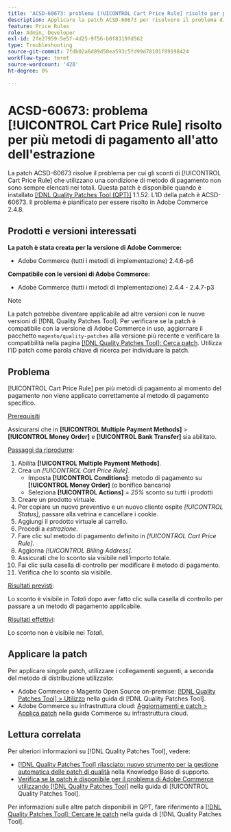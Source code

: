 ```yaml
---
title: 'ACSD-60673: problema [!UICONTROL Cart Price Rule] risolto per più metodi di pagamento all''atto dell''estrazione'
description: Applicare la patch ACSD-60673 per risolvere il problema di Adobe Commerce in cui gli sconti di un [!UICONTROL Cart Price Rule] che utilizzano una condizione di metodo di pagamento non sono sempre elencati nei totali.
feature: Price Rules
role: Admin, Developer
exl-id: 2fe27959-5e5f-4d25-9f56-b0f8319fd562
type: Troubleshooting
source-git-commit: 7fdb02a6d89d50ea593c5fd99d78101f89198424
workflow-type: tm+mt
source-wordcount: '428'
ht-degree: 0%

---
```


# ACSD-60673: problema [!UICONTROL Cart Price Rule] risolto per più metodi di pagamento all&#39;atto dell&#39;estrazione

La patch ACSD-60673 risolve il problema per cui gli sconti di [!UICONTROL Cart Price Rule] che utilizzano una condizione di metodo di pagamento non sono sempre elencati nei totali. Questa patch è disponibile quando è installato [[!DNL Quality Patches Tool (QPT)]](https://experienceleague.adobe.com/it/docs/commerce-operations/tools/quality-patches-tool/quality-patches-tool-to-self-serve-quality-patches) 1.1.52. L’ID della patch è ACSD-60673. Il problema è pianificato per essere risolto in Adobe Commerce 2.4.8.

## Prodotti e versioni interessati

**La patch è stata creata per la versione di Adobe Commerce:**

* Adobe Commerce (tutti i metodi di implementazione) 2.4.6-p6

**Compatibile con le versioni di Adobe Commerce:**

* Adobe Commerce (tutti i metodi di implementazione) 2.4.4 - 2.4.7-p3

>[!NOTE]
>
>La patch potrebbe diventare applicabile ad altre versioni con le nuove versioni di [!DNL Quality Patches Tool]. Per verificare se la patch è compatibile con la versione di Adobe Commerce in uso, aggiornare il pacchetto `magento/quality-patches` alla versione più recente e verificare la compatibilità nella pagina [[!DNL Quality Patches Tool]: Cerca patch](https://experienceleague.adobe.com/tools/commerce-quality-patches/index.html?lang=it). Utilizza l’ID patch come parola chiave di ricerca per individuare la patch.

## Problema

[!UICONTROL Cart Price Rule] per più metodi di pagamento al momento del pagamento non viene applicato correttamente al metodo di pagamento specifico.

<u>Prerequisiti</u>

Assicurarsi che in **[!UICONTROL Multiple Payment Methods]** > **[!UICONTROL Money Order]** e **[!UICONTROL Bank Transfer]** sia abilitato.

<u>Passaggi da riprodurre</u>:

1. Abilita **[!UICONTROL Multiple Payment Methods]**.
1. Crea un *[!UICONTROL Cart Price Rule]*.
   * Imposta **[!UICONTROL Conditions]**: metodo di pagamento su **[!UICONTROL Money Order]** (o bonifico bancario)
   * Seleziona **[!UICONTROL Actions]** = *25%* sconto su tutti i prodotti
1. Creare un prodotto virtuale.
1. Per copiare un nuovo preventivo e un nuovo cliente ospite *[!UICONTROL Status]*, passare alla vetrina e cancellare i cookie.
1. Aggiungi il prodotto virtuale al carrello.
1. Procedi a *estrazione*.
1. Fare clic sul metodo di pagamento definito in *[!UICONTROL Cart Price Rule]*.
1. Aggiorna *[!UICONTROL Billing Address]*.
1. Assicurati che lo sconto sia visibile nell’importo totale.
1. Fai clic sulla casella di controllo per modificare il metodo di pagamento.
1. Verifica che lo sconto sia visibile.

<u>Risultati previsti</u>:

Lo sconto è visibile in *Totali* dopo aver fatto clic sulla casella di controllo per passare a un metodo di pagamento applicabile.

<u>Risultati effettivi</u>:

Lo sconto non è visibile nei *Totali*.

## Applicare la patch

Per applicare singole patch, utilizzare i collegamenti seguenti, a seconda del metodo di distribuzione utilizzato:

* Adobe Commerce o Magento Open Source on-premise: [[!DNL Quality Patches Tool] > Utilizzo](/help/tools/quality-patches-tool/usage.md) nella guida di [!DNL Quality Patches Tool].
* Adobe Commerce su infrastruttura cloud: [Aggiornamenti e patch > Applica patch](https://experienceleague.adobe.com/docs/commerce-cloud-service/user-guide/develop/upgrade/apply-patches.html?lang=it) nella guida Commerce su infrastruttura cloud.

## Lettura correlata

Per ulteriori informazioni su [!DNL Quality Patches Tool], vedere:

* [[!DNL Quality Patches Tool] rilasciato: nuovo strumento per la gestione automatica delle patch di qualità](https://experienceleague.adobe.com/it/docs/commerce-operations/tools/quality-patches-tool/quality-patches-tool-to-self-serve-quality-patches) nella Knowledge Base di supporto.
* [Verifica se la patch è disponibile per il problema di Adobe Commerce utilizzando  [!DNL Quality Patches Tool]](/help/tools/quality-patches-tool/patches-available-in-qpt/check-patch-for-magento-issue-with-magento-quality-patches.md) nella guida di [!UICONTROL Quality Patches Tool].

Per informazioni sulle altre patch disponibili in QPT, fare riferimento a [[!DNL Quality Patches Tool]: Cercare le patch](https://experienceleague.adobe.com/tools/commerce-quality-patches/index.html?lang=it) nella guida di [!DNL Quality Patches Tool].
